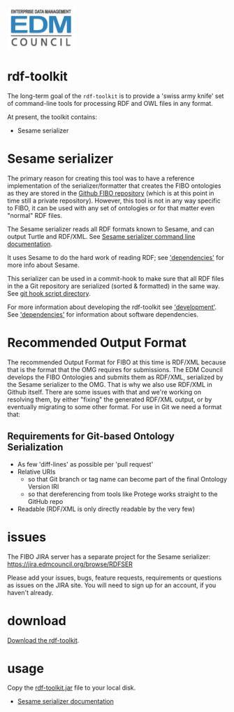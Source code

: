 ![EDM Council Logo](etc/image/edmc-logo.jpg)

# rdf-toolkit

The long-term goal of the `rdf-toolkit` is to provide a 'swiss army knife' set of command-line tools for processing RDF and OWL files in any format.

At present, the toolkit contains:
* Sesame serializer

# Sesame serializer

The primary reason for creating this tool was to have a reference implementation of the serializer/formatter that 
creates the FIBO ontologies as they are stored in the [Github FIBO repository](https://github.com/edmcouncil/fibo) 
(which is at this point in time still a private repository). However, this tool is not in any way specific to FIBO, 
it can be used with any set of ontologies or for that matter even "normal" RDF files.

The Sesame serializer reads all RDF formats known to Sesame, and can output Turtle and RDF/XML.  See [Sesame serializer command line documentation](docs/SesameRdfFormatter.md).

It uses Sesame to do the hard work of reading RDF; see ['dependencies'](docs/dependencies.md) for more info about Sesame.

This serializer can be used in a commit-hook to make sure that all RDF files in the a Git repository are serialized (sorted & formatted) in the same way.  See [git hook script directory](etc/git-hook/).

For more information about developing the rdf-toolkit see ['development'](docs/develop.md).  See ['dependencies'](docs/dependencies.md) for information about software dependencies.

# Recommended Output Format

The recommended Output Format for FIBO at this time is RDF/XML because that is the format that the OMG requires for submissions. 
The EDM Council develops the FIBO Ontologies and submits them as RDF/XML, serialized by the Sesame serializer to the OMG. 
That is why we also use RDF/XML in Github itself. There are some issues with that and we're working on resolving them, 
by either "fixing" the generated RDF/XML output, or by eventually migrating to some other format. 
For use in Git we need a format that:

## Requirements for Git-based Ontology Serialization

- As few 'diff-lines' as possible per 'pull request'
- Relative URIs
  - so that Git branch or tag name can become part of the final Ontology Version IRI
  - so that dereferencing from tools like Protege works straight to the GitHub repo
- Readable (RDF/XML is only directly readable by the very few)

# issues

The FIBO JIRA server has a separate project for the Sesame serializer: https://jira.edmcouncil.org/browse/RDFSER

Please add your issues, bugs, feature requests, requirements or questions as issues on the JIRA site.  You will need to sign up for an account, if you haven't already.

# download

[Download the rdf-toolkit](https://jenkins.edmcouncil.org/job/rdf-toolkit-build/lastSuccessfulBuild/artifact/target/scala-2.11/rdf-toolkit.jar).

# usage

Copy the [rdf-toolkit.jar](https://jenkins.edmcouncil.org/job/rdf-toolkit-build/lastSuccessfulBuild/artifact/target/scala-2.11/rdf-toolkit.jar) file to your local disk.

* [Sesame serializer documentation](docs/SesameRdfFormatter.md)
